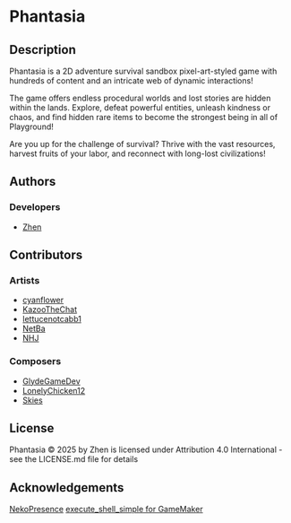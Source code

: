 # Phantasia

## Description
Phantasia is a 2D adventure survival sandbox pixel-art-styled game with hundreds of content and an intricate web of dynamic interactions!

The game offers endless procedural worlds and lost stories are hidden within the lands. Explore, defeat powerful entities, unleash kindness or chaos, and find hidden rare items to become the strongest being in all of Playground!

Are you up for the challenge of survival? Thrive with the vast resources, harvest fruits of your labor, and reconnect with long-lost civilizations!

## Authors
### Developers
- [Zhen](https://bsky.app/profile/zntm.bsky.social)

## Contributors
### Artists
- [cyanflower](https://bsky.app/profile/cyanflower.bsky.social)
- [KazooTheChat](https://bsky.app/profile/claireverywhere.bsky.social)
- [lettucenotcabb1](https://x.com/lettucenotcabb1)
- [NetBa](https://x.com/NetBa_Art)
- [NHJ](https://x.com/NHJ__NHJ)
### Composers
- [GlydeGameDev](https://x.com/GlydeGameDev)
- [LonelyChicken12](https://x.com/LonelyChicken12)
- [Skies](https://open.spotify.com/artist/5DgNMSlcQgjzpzILh3M2LL)

## License
Phantasia © 2025 by Zhen is licensed under Attribution 4.0 International - see the LICENSE.md file for details

## Acknowledgements
[NekoPresence](https://github.com/nkrapivin/NekoPresence)
[execute_shell_simple for GameMaker](https://yellowafterlife.itch.io/gamemaker-execute-shell-simple)